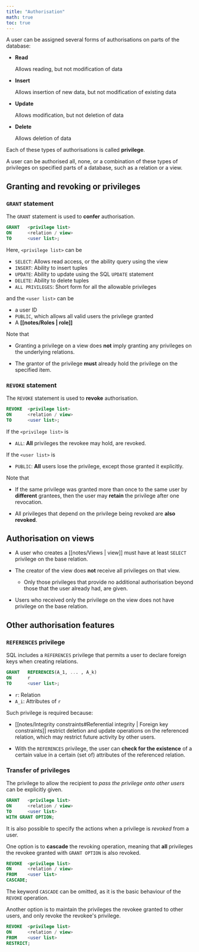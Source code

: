 ```yaml
---
title: "Authorisation"
math: true
toc: true
---
```


A user can be assigned several forms of authorisations on parts of the database:
- **Read**
  
  Allows reading, but not modification of data

- **Insert**
  
  Allows insertion of new data, but not modification of existing data

- **Update**
  
  Allows modification, but not deletion of data

- **Delete**
  
  Allows deletion of data

Each of these types of authorisations is called **privilege**.

A user can be authorised all, none, or a combination of these types of privileges on specified parts of a database, such as a relation or a view.

## Granting and revoking or privileges
### `GRANT` statement
The `GRANT` statement is used to **confer** authorisation.
```sql
GRANT   <privilege list>
ON      <relation / view>
TO      <user list>;
```
Here, `<privilege list>` can be
- `SELECT`: Allows read access, or the ability query using the view
- `INSERT`: Ability to insert tuples
- `UPDATE`: Ability to update using the SQL `UPDATE` statement
- `DELETE`: Ability to delete tuples
- `ALL PRIVILEGES`: Short form for all the allowable privileges

and the `<user list>` can be
- a user ID
- `PUBLIC`, which allows all valid users the privilege granted
- A **[[notes/Roles | role]]**

Note that
- Granting a privilege on a view does **not** imply granting any privileges on the underlying relations.
  
- The grantor of the privilege **must** already hold the privilege on the specified item.

### `REVOKE` statement
The `REVOKE` statement is used to **revoke** authorisation.
```sql
REVOKE  <privilege list>
ON      <relation / view>
TO      <user list>;
```
If the `<privilege list>` is
- `ALL`: **All** privileges the revokee may hold, are revoked.

If the `<user list>` is 
- `PUBLIC`: **All** users lose the privilege, except those granted it explicitly.

Note that
- If the same privilege was granted more than once to the same user by **different** grantees, then the user may **retain** the privilege after one revocation.

- All privileges that depend on the privilege being revoked are **also revoked**.

## Authorisation on views
- A user who creates a [[notes/Views | view]] must have at least `SELECT` privilege on the base relation.
  
- The creator of the view does **not** receive all privileges on that view.
  - Only those privileges that provide no additional authorisation beyond those that the user already had, are given.
  
- Users who received only the privilege on the view does not have privilege on the base relation.

## Other authorisation features
### `REFERENCES` privilege
SQL includes a `REFERENCES` privilege that permits a user to declare foreign keys when creating relations.
```sql
GRANT   REFERENCES(A_1, ... , A_k)
ON      r
TO      <user list>;
```
- `r`: Relation
- `A_i`: Attributes of `r`

Such privilege is required because:
- [[notes/Integrity constraints#Referential integrity | Foreign key constraints]] restrict deletion and update operations on the referenced relation, which may restrict future activity by other users.

- With the `REFERENCES` privilege, the user can **check for the existence** of a certain value in a certain (set of) attributes of the referenced relation.

### Transfer of privileges
The privilege to allow the recipient to _pass the privilege onto other users_ can be explicitly given.
```sql
GRANT   <privilege list>
ON      <relation / view>
TO      <user list>
WITH GRANT OPTION;
```
It is also possible to specify the actions when a privilege is _revoked_ from a user.

One option is to **cascade** the revoking operation, meaning that **all** privileges the revokee granted with `GRANT OPTION` is also revoked.
```sql
REVOKE  <privilege list>
ON      <relation / view>
FROM    <user list>
CASCADE;
```
The keyword `CASCADE` can be omitted, as it is the basic behaviour of the `REVOKE` operation.

Another option is to maintain the privileges the revokee granted to other users, and only revoke the revokee's privilege.
```sql
REVOKE  <privilege list>
ON      <relation / view>
FROM    <user list>
RESTRICT;
```